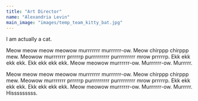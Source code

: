 ```yaml
---
title: "Art Director"
name: "Alexandria Levin"
main_image: "images/temp_team_kitty_bat.jpg"
---
```


I am actually a cat.

Meow meow meow meowow murrrrrrr murrrrrr-ow. Meow chirppp chirppp mew. Meowow murrrrrrr prrrrrp purrrrrrrrr purrrrrrrrr mrow prrrrrp. Ekk ekk ekk ekk. Ekk ekk ekk ekk. Meow meowow murrrrrr-ow. Murrrrrr-ow. Murrrrr. 

Meow meow meow meowow murrrrrrr murrrrrr-ow. Meow chirppp chirppp mew. Meowow murrrrrrr prrrrrp purrrrrrrrr purrrrrrrrr mrow prrrrrp. Ekk ekk ekk ekk. Ekk ekk ekk ekk. Meow meowow murrrrrr-ow. Murrrrrr-ow. Murrrrr. Hisssssssss.